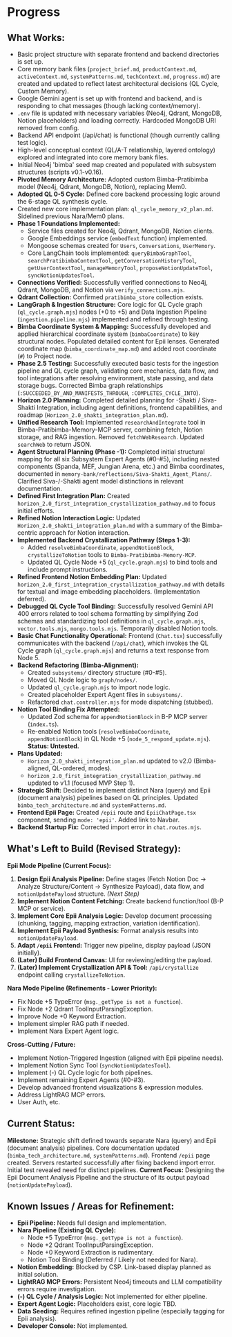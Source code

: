 # Progress

## What Works:
*   Basic project structure with separate frontend and backend directories is set up.
*   Core memory bank files (`project_brief.md`, `productContext.md`, `activeContext.md`, `systemPatterns.md`, `techContext.md`, `progress.md`) are created and updated to reflect latest architectural decisions (QL Cycle, Custom Memory).
*   Google Gemini agent is set up with frontend and backend, and is responding to chat messages (though lacking context/memory).
*   `.env` file is updated with necessary variables (Neo4j, Qdrant, MongoDB, Notion placeholders) and loading correctly. Hardcoded MongoDB URI removed from config.
*   Backend API endpoint (/api/chat) is functional (though currently calling test logic).
*   High-level conceptual context (QL/A-T relationship, layered ontology) explored and integrated into core memory bank files.
*   Initial Neo4j 'bimba' seed map created and populated with subsystem structures (scripts v0.1-v0.16).
*   **Pivoted Memory Architecture:** Adopted custom Bimba-Pratibimba model (Neo4j, Qdrant, MongoDB, Notion), replacing Mem0.
*   **Adopted QL 0-5 Cycle:** Defined core backend processing logic around the 6-stage QL synthesis cycle.
*   Created new core implementation plan: `ql_cycle_memory_v2_plan.md`. Sidelined previous Nara/Mem0 plans.
*   **Phase 1 Foundations Implemented:**
    *   Service files created for Neo4j, Qdrant, MongoDB, Notion clients.
    *   Google Embeddings service (`embedText` function) implemented.
    *   Mongoose schemas created for `Users`, `Conversations`, `UserMemory`.
    *   Core LangChain tools implemented: `queryBimbaGraphTool`, `searchPratibimbaContextTool`, `getConversationHistoryTool`, `getUserContextTool`, `manageMemoryTool`, `proposeNotionUpdateTool`, `syncNotionUpdatesTool`.
*   **Connections Verified:** Successfully verified connections to Neo4j, Qdrant, MongoDB, and Notion via `verify_connections.mjs`.
*   **Qdrant Collection:** Confirmed `pratibimba_store` collection exists.
*   **LangGraph & Ingestion Structure:** Core logic for QL Cycle graph (`ql_cycle.graph.mjs`) nodes (+0 to +5) and Data Ingestion Pipeline (`ingestion.pipeline.mjs`) implemented and refined through testing.
*   **Bimba Coordinate System & Mapping:** Successfully developed and applied hierarchical coordinate system (`bimbaCoordinate`) to key structural nodes. Populated detailed content for Epii lenses. Generated coordinate map (`bimba_coordinate_map.md`) and added root coordinate (`#`) to Project node.
*   **Phase 2.5 Testing:** Successfully executed basic tests for the ingestion pipeline and QL cycle graph, validating core mechanics, data flow, and tool integrations after resolving environment, state passing, and data storage bugs. Corrected Bimba graph relationships (`:SUCCEEDED_BY_AND_MANIFESTS_THROUGH`, `:COMPLETES_CYCLE_INTO`).
*   **Horizon 2.0 Planning:** Completed detailed planning for -Shakti / Siva-Shakti Integration, including agent definitions, frontend capabilities, and roadmap (`Horizon_2.0_shakti_integration_plan.md`).
*   **Unified Research Tool:** Implemented `researchAndIntegrate` tool in Bimba-Pratibimba-Memory-MCP server, combining fetch, Notion storage, and RAG ingestion. Removed `fetchWebResearch`. Updated `searchWeb` to return JSON.
*   **Agent Structural Planning (Phase -1):** Completed initial structural mapping for all six Subsystem Expert Agents (#0-#5), including nested components (Spanda, MEF, Jungian Arena, etc.) and Bimba coordinates, documented in `memory-bank/reflections/Siva-Shakti_Agent_Plans/`. Clarified Siva-/-Shakti agent model distinctions in relevant documentation.
*   **Defined First Integration Plan:** Created `horizon_2.0_first_integration_crystallization_pathway.md` to focus initial efforts.
*   **Refined Notion Interaction Logic:** Updated `Horizon_2.0_shakti_integration_plan.md` with a summary of the Bimba-centric approach for Notion interaction.
*   **Implemented Backend Crystallization Pathway (Steps 1-3):**
    *   Added `resolveBimbaCoordinate`, `appendNotionBlock`, `crystallizeToNotion` tools to `Bimba-Pratibimba-Memory-MCP`.
    *   Updated QL Cycle Node +5 (`ql_cycle.graph.mjs`) to bind tools and include prompt instructions.
*   **Refined Frontend Notion Embedding Plan:** Updated `horizon_2.0_first_integration_crystallization_pathway.md` with details for textual and image embedding placeholders. (Implementation deferred).
*   **Debugged QL Cycle Tool Binding:** Successfully resolved Gemini API 400 errors related to tool schema formatting by simplifying Zod schemas and standardizing tool definitions in `ql_cycle.graph.mjs`, `vector.tools.mjs`, `mongo.tools.mjs`. Temporarily disabled Notion tools.
*   **Basic Chat Functionality Operational:** Frontend (`Chat.tsx`) successfully communicates with the backend (`/api/chat`), which invokes the QL Cycle graph (`ql_cycle.graph.mjs`) and returns a text response from Node 5.
*   **Backend Refactoring (Bimba-Alignment):**
    *   Created `subsystems/` directory structure (#0-#5).
    *   Moved QL Node logic to `graph/nodes/`.
    *   Updated `ql_cycle.graph.mjs` to import node logic.
    *   Created placeholder Expert Agent files in `subsystems/`.
    *   Refactored `chat.controller.mjs` for mode dispatching (stubbed).
*   **Notion Tool Binding Fix Attempted:**
    *   Updated Zod schema for `appendNotionBlock` in B-P MCP server (`index.ts`).
    *   Re-enabled Notion tools (`resolveBimbaCoordinate`, `appendNotionBlock`) in QL Node +5 (`node_5_respond_update.mjs`). **Status: Untested.**
*   **Plans Updated:**
    *   `Horizon_2.0_shakti_integration_plan.md` updated to v2.0 (Bimba-aligned, QL-ordered, modes).
    *   `horizon_2.0_first_integration_crystallization_pathway.md` updated to v1.1 (focused MVP Step 1).
*   **Strategic Shift:** Decided to implement distinct Nara (query) and Epii (document analysis) pipelines based on QL principles. Updated `bimba_tech_architecture.md` and `systemPatterns.md`.
*   **Frontend Epii Page:** Created `/epii` route and `EpiiChatPage.tsx` component, sending `mode: 'epii'`. Added link to Navbar.
*   **Backend Startup Fix:** Corrected import error in `chat.routes.mjs`.

## What's Left to Build (Revised Strategy):

**Epii Mode Pipeline (Current Focus):**
1.  **Design Epii Analysis Pipeline:** Define stages (Fetch Notion Doc -> Analyze Structure/Content -> Synthesize Payload), data flow, and `notionUpdatePayload` structure. *(Next Step)*
2.  **Implement Notion Content Fetching:** Create backend function/tool (B-P MCP or service).
3.  **Implement Core Epii Analysis Logic:** Develop document processing (chunking, tagging, mapping extraction, variation identification).
4.  **Implement Epii Payload Synthesis:** Format analysis results into `notionUpdatePayload`.
5.  **Adapt `/epii` Frontend:** Trigger new pipeline, display payload (JSON initially).
6.  **(Later) Build Frontend Canvas:** UI for reviewing/editing the payload.
7.  **(Later) Implement Crystallization API & Tool:** `/api/crystallize` endpoint calling `crystallizeToNotion`.

**Nara Mode Pipeline (Refinements - Lower Priority):**
*   Fix Node +5 TypeError (`msg._getType is not a function`).
*   Fix Node +2 Qdrant ToolInputParsingException.
*   Improve Node +0 Keyword Extraction.
*   Implement simpler RAG path if needed.
*   Implement Nara Expert Agent logic.

**Cross-Cutting / Future:**
*   Implement Notion-Triggered Ingestion (aligned with Epii pipeline needs).
*   Implement Notion Sync Tool (`syncNotionUpdatesTool`).
*   Implement (-) QL Cycle logic for both pipelines.
*   Implement remaining Expert Agents (#0-#3).
*   Develop advanced frontend visualizations & expression modules.
*   Address LightRAG MCP errors.
*   User Auth, etc.

## Current Status:
**Milestone:** Strategic shift defined towards separate Nara (query) and Epii (document analysis) pipelines. Core documentation updated (`bimba_tech_architecture.md`, `systemPatterns.md`). Frontend `/epii` page created. Servers restarted successfully after fixing backend import error. Initial test revealed need for distinct pipelines.
**Current Focus:** Designing the Epii Document Analysis Pipeline and the structure of its output payload (`notionUpdatePayload`).

## Known Issues / Areas for Refinement:
*   **Epii Pipeline:** Needs full design and implementation.
*   **Nara Pipeline (Existing QL Cycle):**
    *   Node +5 TypeError (`msg._getType is not a function`).
    *   Node +2 Qdrant ToolInputParsingException.
    *   Node +0 Keyword Extraction is rudimentary.
    *   Notion Tool Binding (Deferred / Likely not needed for Nara).
*   **Notion Embedding:** Blocked by CSP. Link-based display planned as initial solution.
*   **LightRAG MCP Errors:** Persistent Neo4j timeouts and LLM compatibility errors require investigation.
*   **(-) QL Cycle / Analysis Logic:** Not implemented for either pipeline.
*   **Expert Agent Logic:** Placeholders exist, core logic TBD.
*   **Data Seeding:** Requires refined ingestion pipeline (especially tagging for Epii analysis).
*   **Developer Console:** Not implemented.
